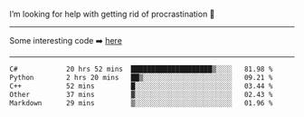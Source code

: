 I’m looking for help with getting rid of procrastination 🤔

-----

Some interesting code :arrow_right: [here](https://github.com/zhen8838/playground)

-----

<!--START_SECTION:waka-->

```txt
C#            20 hrs 52 mins  ████████████████████▒░░░░   81.98 %
Python        2 hrs 20 mins   ██▒░░░░░░░░░░░░░░░░░░░░░░   09.21 %
C++           52 mins         █░░░░░░░░░░░░░░░░░░░░░░░░   03.44 %
Other         37 mins         ▓░░░░░░░░░░░░░░░░░░░░░░░░   02.43 %
Markdown      29 mins         ▒░░░░░░░░░░░░░░░░░░░░░░░░   01.96 %
```

<!--END_SECTION:waka-->

<!--
**zhen8838/zhen8838** is a ✨ _special_ ✨ repository because its `README.md` (this file) appears on your GitHub profile.

Here are some ideas to get you started:

- 🔭 I’m currently working on ...
- 🌱 I’m currently learning ...
- 👯 I’m looking to collaborate on ...
 ...
- 💬 Ask me about ...
- 📫 How to reach me: ...
- 😄 Pronouns: ...
- ⚡ Fun fact: ...
-->
